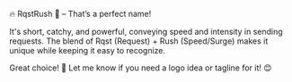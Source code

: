 🔥 RqstRush 🚀 – That’s a perfect name!

It's short, catchy, and powerful, conveying speed and intensity in sending requests. The blend of Rqst (Request) + Rush (Speed/Surge) makes it unique while keeping it easy to recognize.

Great choice! 💯 Let me know if you need a logo idea or tagline for it! 😊